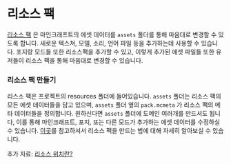 리소스 팩
==============

[리소스 팩][respack] 은 마인크래프트의 에셋 데이터를 `assets` 폴더를 통해 마음대로 변경할 수 있도록 합니다. 새로운 텍스쳐, 모델, 소리, 언어 파일 등을 추가하는데 사용할 수 있습니다. 포지랑 모드들 또한 리소스팩을 추가할 수 있고, 이렇게 추가된 에셋 파일들 또한 유저들이 리소스 팩을 통해 마음대로 변경할 수 있습니다.

### 리소스 팩 만들기

리스소 팩은 프로젝트의 resources 폴더에 들어있습니다. `assets` 폴더는 리소스 팩의 모든 에셋 데이터들을 담고 있으며, `assets` 폴더 옆의 `pack.mcmeta` 가 리소스 팩의 메타 데이터들을 정의합니다.
원하신다면 `assets` 폴더에 도메인 여러개를 만드셔도 됩니다, 이를 통해 마인크래프트, 포지, 또는 다른 모드가 추가하는 에셋 데이터를 수정하실 수 있습니다.
[이곳][createrespack]를 참고하셔서 리소스 팩을 만드는 법에 대해 자세히 알아보실 수 있습니다.

추가 자료: [리소스 위치란?][resourcelocation]

[respack]: https://minecraft.fandom.com/ko/wiki/%EB%A6%AC%EC%86%8C%EC%8A%A4_%ED%8C%A9
[createrespack]: https://minecraft.fandom.com/ko/wiki/%ED%8A%9C%ED%86%A0%EB%A6%AC%EC%96%BC/%EB%A6%AC%EC%86%8C%EC%8A%A4_%ED%8C%A9_%EB%A7%8C%EB%93%A4%EA%B8%B0
[resourcelocation]: ../../concepts/resources.md#ResourceLocation
